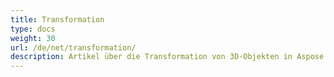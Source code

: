 ```yaml
---
title: Transformation
type: docs
weight: 30
url: /de/net/transformation/
description: Artikel über die Transformation von 3D-Objekten in Aspose.3D for .NET.
---
```


